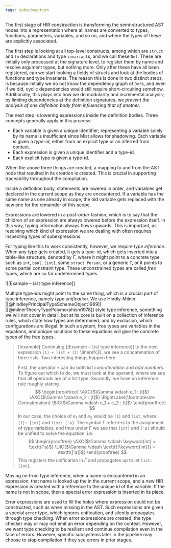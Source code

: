 ```yaml
---
tags: subsubsection
---
```


The first stage of HIR construction is transforming the semi-structured AST nodes into a representation where all names are converted to types, functions, parameters, variables, and so on, and where the types of these are explicitly associated.

The first step is looking at all top-level constructs, among which are `struct` and `fn` declarations and type `invariant`s, and we call these `Def`. These are initially only processed at the signature level, to register them by name and resolve argument types, but nothing more. Only after these have all been registered, can we start looking a fields of structs and look at the bodies of functions and type invariants. The reason this is done in two distinct steps, is because initially we do not know the dependency graph of `Def`s, and even if we did, cyclic dependencies would still require short-circuiting somehow. Additionally, this plays into how we do modularity and incremental analysis; by limiting dependencies at the definition signatures, we _prevent the analysis of one definition body from influencing that of another_.

The next step is lowering expressions inside the definition bodies. Three concepts generally apply in this process:

- Each variable is given a unique identifier; representing a variable solely by its name is insufficient since Mist allows for shadowing. Each variable is given a _type-id_, either from an explicit type or an inferred from context.
- Each expression is given a unique identifier and a type-id.
- Each explicit type is given a type-id.

When the above three things are created, a mapping to and from the AST node that resulted in its creation is created. This is crucial in supporting traceability throughout the compilation.

Inside a definition body, statements are lowered in order, and variables get declared in the current scope as they are encountered. If a variable has the same name as one already in scope, the old variable gets replaced with the new one for the remainder of this scope.

Expressions are lowered in a _post-order_ fashion, which is to say that the children of an expression are always lowered before the expression itself. In this way, typing information always flows upwards. This is important, as resolving which kind of expression we are dealing with often requires inspecting types of subexpressions.

For typing like this to work consistently, however, we require _type inference_. When any type gets created, it gets a type-id, which gets inserted into a table-like structure, denoted by $\Gamma$, where it might point to a concrete type such as `int`, `bool`, `[int]`, some `struct Person`, or a generic `T`, or it points to some partial constraint type. These unconstrained types are called _free_ types, which are so far undetermined types.

![[Example – List type inference]]

Multiple type-ids might point to the same thing, which is a crucial part of type inference, namely _type unification_. We use Hindly-Milner [[@hindleyPrincipalTypeSchemeObject1969]] [[@milnerTheoryTypePolymorphism1978]] style type inference, something we will not cover in detail, but at its core is built on a collection of inference rules, which state how types are determined, and by exclusion, which configurations are illegal. In such a system, free types are variables in the equations, and unique solutions to these equations will give the concrete types of the free types.

> [!example]
> Continuing [[Example – List type inference]] to the next expression `[1] + list + [2]` \lineref{3}, we see a concatenation of three lists. Two interesting things happen here:
> 
> First, the operator `+` can do both _list concatenation_ and _add numbers_. To figure out which to do, we must look at the operand, where we see that all operands are of a list type. Secondly, we have an inference rule roughly stating
> $$
> \begin{prooftree}
> \AXC{$\Gamma \vdash e_1 : [t]$}
> \AXC{$\Gamma \vdash e_2 : [t]$}
> \RightLabel{\footnotesize Concatenation}
> \BIC{$\Gamma \vdash e_1 + e_2 : [t]$}
> \end{prooftree}
> $$
> In our case, the choice of $e_1$ and $e_2$ would be `[1]` and `list`, where `[1]: [int]` and `list: ['a]`. The symbol $\Gamma$ referrers to the assignment of type variables, and thus under $\Gamma$ we see that `[int]`  and `['a]` should be unified to solve the equation, i.e.
> $$
> \begin{prooftree}
> \AXC{$\Gamma \vdash \keyword{int} = \texttt{'a}$}
> \UIC{$\Gamma \vdash \texttt{[\keyword{int}]} = \texttt{['a]}$}
> \end{prooftree}
> $$
> This registers the unification in $\Gamma$ and propagates up to let `list: [int]`.

Moving on from type inference, when a name is encountered in an expression, that name is looked up the in the current scope, and a new HIR expression is created with a reference to the unique id of the variable. If the name is not in scope, then a special error expression is inserted in its place.

Error expressions are used to fill the holes where expression could not be constructed, such as when missing in the AST. Such expressions are given a special `error` type, which ignores unification, and silently propagates through type checking. When error expressions are created, the type checker may or may not emit an error depending on the context. However, we want type checking to be resilient and continue compilation even in the face of errors. However, specific subsystems later in the pipeline may choose to stop compilation if they see errors in prior stages.
